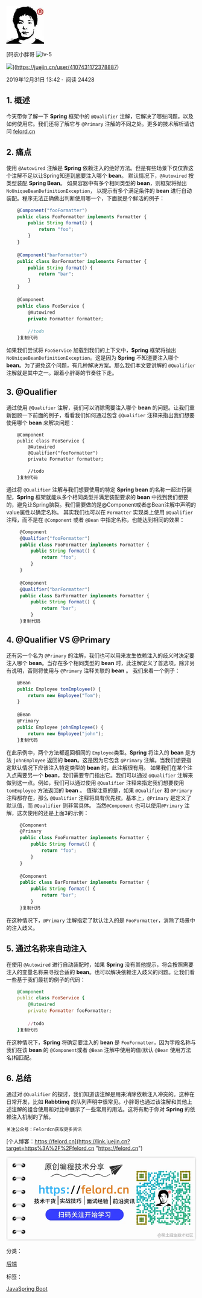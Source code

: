 [![](media/f5e3b19936b6984f142477be33be27aa~100x100.awebp.webp)](https://juejin.cn/user/4107431172378887)

[码农小胖哥 ![lv-5](https://p6-juejin.byteimg.com/tos-cn-i-k3u1fbpfcp/2fa3f08a7107485f81157b296fd9d41f~tplv-k3u1fbpfcp-no-mark:0:0:0:0.awebp "创作等级")

![](https://lf3-cdn-tos.bytescm.com/obj/static/xitu_juejin_web/ffdbad884aa0e7884cbcf924226df6ce.svg)](https://juejin.cn/user/4107431172378887) 

2019年12月31日 13:42 ·  阅读 24428


## 1. 概述

今天带你了解一下 **Spring** 框架中的 `@Qualifier` 注解，它解决了哪些问题，以及如何使用它。我们还将了解它与 `@Primary` 注解的不同之处。更多的技术解析请访问 [felord.cn](https://link.juejin.cn?target=https%3A%2F%2Ffelord.cn "https://felord.cn")

## 2. 痛点

使用 `@Autowired` 注解是 **Spring** 依赖注入的绝好方法。但是有些场景下仅仅靠这个注解不足以让Spring知道到底要注入哪个 **bean**。 默认情况下，`@Autowired` 按类型装配 **Spring Bean**。 如果容器中有多个相同类型的 **bean**，则框架将抛出 `NoUniqueBeanDefinitionException`， 以提示有多个满足条件的 **bean** 进行自动装配。程序无法正确做出判断使用哪一个，下面就是个鲜活的例子：

```typescript
    @Component("fooFormatter")
    public class FooFormatter implements Formatter {
        public String format() {
            return "foo";
        }
    }

    @Component("barFormatter")
    public class BarFormatter implements Formatter {
        public String format() {
            return "bar";
        }
    }

    @Component
    public class FooService {
        @Autowired
        private Formatter formatter;
        
        //todo 
    }复制代码
```

如果我们尝试将 `FooService` 加载到我们的上下文中，**Spring** 框架将抛出 `NoUniqueBeanDefinitionException`。这是因为 **Spring** 不知道要注入哪个 **bean**。为了避免这个问题，有几种解决方案。那么我们本文要讲解的 `@Qualifier` 注解就是其中之一。跟着小胖哥的节奏往下走。

## 3. @Qualifier

通过使用 `@Qualifier` 注解，我们可以消除需要注入哪个 **bean** 的问题。让我们重新回顾一下前面的例子，看看我们如何通过包含 `@Qualifier` 注释来指出我们想要使用哪个 **bean** 来解决问题：

```less
    @Component
    public class FooService {
        @Autowired
        @Qualifier("fooFormatter")
        private Formatter formatter;
        
        //todo 
    }复制代码
```

通过将 `@Qualifier` 注解与我们想要使用的特定 **Spring bean** 的名称一起进行装配，**Spring** 框架就能从多个相同类型并满足装配要求的 **bean** 中找到我们想要的，避免让Spring脑裂。我们需要做的是@Component或者@Bean注解中声明的value属性以确定名称。 其实我们也可以在 `Formatter` 实现类上使用 `@Qualifier` 注释，而不是在 `@Component` 或者 `@Bean` 中指定名称，也能达到相同的效果：

```typescript
     @Component
     @Qualifier("fooFormatter")
     public class FooFormatter implements Formatter {
         public String format() {
             return "foo";
         }
     }
 
     @Component
     @Qualifier("barFormatter")
     public class BarFormatter implements Formatter {
         public String format() {
             return "bar";
         }
     }复制代码
```

## 4. @Qualifier VS @Primary

还有另一个名为 `@Primary` 的注解，我们也可以用来发生依赖注入的歧义时决定要注入哪个 **bean**。当存在多个相同类型的 **bean** 时，此注解定义了首选项。除非另有说明，否则将使用与 `@Primary` 注释关联的 **bean** 。 我们来看一个例子：

```typescript
    @Bean
    public Employee tomEmployee() {
        return new Employee("Tom");
    }

    @Bean
    @Primary
    public Employee johnEmployee() {
        return new Employee("john");
    }复制代码
```

在此示例中，两个方法都返回相同的 `Employee`类型。**Spring** 将注入的 **bean** 是方法 `johnEmployee` 返回的 **bean**。这是因为它包含 `@Primary` 注解。当我们想要指定默认情况下应该注入特定类型的 **bean** 时，此注解很有用。 如果我们在某个注入点需要另一个 **bean**，我们需要专门指出它。我们可以通过 `@Qualifier` 注解来做到这一点。例如，我们可以通过使用 `@Qualifier` 注释来指定我们想要使用 `tomEmployee` 方法返回的 **bean** 。 值得注意的是，如果 `@Qualifier` 和 `@Primary` 注释都存在，那么 `@Qualifier` 注释将具有优先权。基本上，`@Primary` 是定义了默认值，而 `@Qualifier` 则非常具体。 当然`@Component` 也可以使用`@Primary` 注解，这次使用的还是上面3的示例：

```typescript
     @Component
     @Primary
     public class FooFormatter implements Formatter {
         public String format() {
             return "foo";
         }
     }
 
     @Component
     public class BarFormatter implements Formatter {
         public String format() {
             return "bar";
         }
     }复制代码
```

在这种情况下，`@Primary` 注解指定了默认注入的是 `FooFormatter`，消除了场景中的注入歧义。

## 5. 通过名称来自动注入

在使用 `@Autowired` 进行自动装配时，如果 **Spring** 没有其他提示，将会按照需要注入的变量名称来寻找合适的 **bean**。也可以解决依赖注入歧义的问题。让我们看一些基于我们最初的例子的代码：

```ruby
    @Component
    public class FooService {
        @Autowired
        private Formatter fooFormatter;
        
        //todo 
    }复制代码
```

在这种情况下，**Spring** 将确定要注入的 **bean** 是 `FooFormatter`，因为字段名称与我们在该 **bean** 的 `@Component`或者 `@Bean` 注解中使用的值(默认 `@Bean` 使用方法名)相匹配。

## 6. 总结

通过对 `@Qualifier` 的探讨，我们知道该注解是用来消除依赖注入冲突的。这种在日常开发，比如 **Rabbtimq** 的队列声明中很常见。小胖哥也通过该注解和其他上述注解的组合使用和对比中展示了一些常用的用法。这将有助于你对 **Spring** 的依赖注入机制的了解。

`关注公众号：Felordcn获取更多资讯`

[个人博客：https://felord.cn](https://link.juejin.cn?target=https%3A%2F%2Ffelord.cn "https://felord.cn")

![](media/16f5a799c7412665~tplv-t2oaga2asx-zoom-in-crop-mark!3024!0!0!0.awebp.webp)

分类：

[后端](https://juejin.cn/backend)

标签：

[Java](https://juejin.cn/tag/Java)[Spring Boot](https://juejin.cn/tag/Spring%20Boot)
